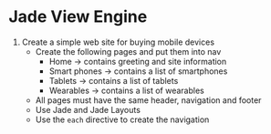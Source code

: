 # Jade View Engine

1. Create a simple web site for buying mobile devices
	* Create the following pages and put them into nav
		* Home -> contains greeting and site information
		* Smart phones -> contains a list of smartphones
		* Tablets -> contains a list of tablets
		* Wearables -> contains a list of wearables
	* All pages must have the same header, navigation and footer
	* Use Jade and Jade Layouts
	* Use the `each` directive to create the navigation
